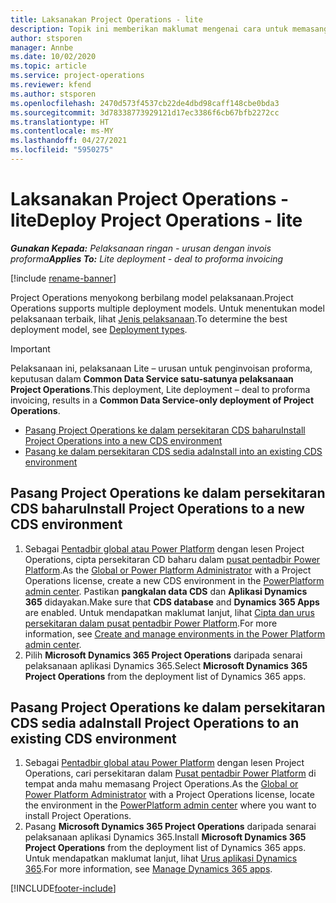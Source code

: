 ```yaml
---
title: Laksanakan Project Operations - lite
description: Topik ini memberikan maklumat mengenai cara untuk memasang pelaksanaan Lite Project Operations - urusan untuk penginvoisan proforma.
author: stsporen
manager: Annbe
ms.date: 10/02/2020
ms.topic: article
ms.service: project-operations
ms.reviewer: kfend
ms.author: stsporen
ms.openlocfilehash: 2470d573f4537cb22de4dbd98caff148cbe0bda3
ms.sourcegitcommit: 3d78338773929121d17ec3386f6cb67bfb2272cc
ms.translationtype: HT
ms.contentlocale: ms-MY
ms.lasthandoff: 04/27/2021
ms.locfileid: "5950275"
---
```

# <a name="deploy-project-operations---lite"></a><span data-ttu-id="1cfe5-103">Laksanakan Project Operations - lite</span><span class="sxs-lookup"><span data-stu-id="1cfe5-103">Deploy Project Operations - lite</span></span>

<span data-ttu-id="1cfe5-104">_**Gunakan Kepada:** Pelaksanaan ringan - urusan dengan invois proforma_</span><span class="sxs-lookup"><span data-stu-id="1cfe5-104">_**Applies To:** Lite deployment - deal to proforma invoicing_</span></span>

[!include [rename-banner](~/includes/cc-data-platform-banner.md)]

<span data-ttu-id="1cfe5-105">Project Operations menyokong berbilang model pelaksanaan.</span><span class="sxs-lookup"><span data-stu-id="1cfe5-105">Project Operations supports multiple deployment models.</span></span> <span data-ttu-id="1cfe5-106">Untuk menentukan model pelaksanaan terbaik, lihat [Jenis pelaksanaan](determine-deployment-type.md).</span><span class="sxs-lookup"><span data-stu-id="1cfe5-106">To determine the best deployment model, see [Deployment types](determine-deployment-type.md).</span></span>


> [!IMPORTANT]
> <span data-ttu-id="1cfe5-107">Pelaksanaan ini, pelaksanaan Lite – urusan untuk penginvoisan proforma, keputusan dalam **Common Data Service satu-satunya pelaksanaan Project Operations**.</span><span class="sxs-lookup"><span data-stu-id="1cfe5-107">This deployment, Lite deployment – deal to proforma invoicing, results in a **Common Data Service-only deployment of Project Operations**.</span></span>

- [<span data-ttu-id="1cfe5-108">Pasang Project Operations ke dalam persekitaran CDS baharu</span><span class="sxs-lookup"><span data-stu-id="1cfe5-108">Install Project Operations into a new CDS environment</span></span>](#new)
- [<span data-ttu-id="1cfe5-109">Pasang ke dalam persekitaran CDS sedia ada</span><span class="sxs-lookup"><span data-stu-id="1cfe5-109">Install into an existing CDS environment</span></span>](#existing)



## <a name="install-project-operations-to-a-new-cds-environment"></a><a name="new"></a><span data-ttu-id="1cfe5-110">Pasang Project Operations ke dalam persekitaran CDS baharu</span><span class="sxs-lookup"><span data-stu-id="1cfe5-110">Install Project Operations to a new CDS environment</span></span>

1. <span data-ttu-id="1cfe5-111">Sebagai [Pentadbir global atau Power Platform](/power-platform/admin/global-service-administrators-can-administer-without-license) dengan lesen Project Operations, cipta persekitaran CD baharu dalam [pusat pentadbir Power Platform](https://admin.powerplatform.com).</span><span class="sxs-lookup"><span data-stu-id="1cfe5-111">As the [Global or Power Platform Administrator](/power-platform/admin/global-service-administrators-can-administer-without-license) with a Project Operations license, create a new CDS environment in the [PowerPlatform admin center](https://admin.powerplatform.com).</span></span> <span data-ttu-id="1cfe5-112">Pastikan **pangkalan data CDS** dan **Aplikasi Dynamics 365** didayakan.</span><span class="sxs-lookup"><span data-stu-id="1cfe5-112">Make sure that **CDS database** and **Dynamics 365 Apps** are enabled.</span></span> <span data-ttu-id="1cfe5-113">Untuk mendapatkan maklumat lanjut, lihat [Cipta dan urus persekitaran dalam pusat pentadbir Power Platform](/power-platform/admin/create-environment#create-an-environment-in-the-power-platform-admin-center).</span><span class="sxs-lookup"><span data-stu-id="1cfe5-113">For more information, see [Create and manage environments in the Power Platform admin center](/power-platform/admin/create-environment#create-an-environment-in-the-power-platform-admin-center).</span></span>
2. <span data-ttu-id="1cfe5-114">Pilih **Microsoft Dynamics 365 Project Operations** daripada senarai pelaksanaan aplikasi Dynamics 365.</span><span class="sxs-lookup"><span data-stu-id="1cfe5-114">Select **Microsoft Dynamics 365 Project Operations** from the deployment list of Dynamics 365 apps.</span></span>


## <a name="install-project-operations-to-an-existing-cds-environment"></a><a name="existing"></a><span data-ttu-id="1cfe5-115">Pasang Project Operations ke dalam persekitaran CDS sedia ada</span><span class="sxs-lookup"><span data-stu-id="1cfe5-115">Install Project Operations to an existing CDS environment</span></span>

1. <span data-ttu-id="1cfe5-116">Sebagai [Pentadbir global atau Power Platform](/power-platform/admin/global-service-administrators-can-administer-without-license) dengan lesen Project Operations, cari persekitaran dalam [Pusat pentadbir Power Platform](https://admin.powerplatform.com) di tempat anda mahu memasang Project Operations.</span><span class="sxs-lookup"><span data-stu-id="1cfe5-116">As the [Global or Power Platform Administrator](/power-platform/admin/global-service-administrators-can-administer-without-license) with a Project Operations license, locate the environment in the [PowerPlatform admin center](https://admin.powerplatform.com) where you want to install Project Operations.</span></span>
2. <span data-ttu-id="1cfe5-117">Pasang **Microsoft Dynamics 365 Project Operations** daripada senarai pelaksanaan aplikasi Dynamics 365.</span><span class="sxs-lookup"><span data-stu-id="1cfe5-117">Install **Microsoft Dynamics 365 Project Operations** from the deployment list of Dynamics 365 apps.</span></span> <span data-ttu-id="1cfe5-118">Untuk mendapatkan maklumat lanjut, lihat [Urus aplikasi Dynamics 365](/power-platform/admin/manage-apps).</span><span class="sxs-lookup"><span data-stu-id="1cfe5-118">For more information, see [Manage Dynamics 365 apps](/power-platform/admin/manage-apps).</span></span>




[!INCLUDE[footer-include](../includes/footer-banner.md)]